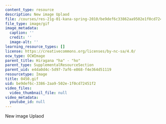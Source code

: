 ```yaml
---
content_type: resource
description: New image Uplaod
file: /courses/res-21g-01-kana-spring-2010/be9def6c33862aa9502e1f0cd72451f2_0450.gif
file_type: image/gif
image_metadata:
  caption: ''
  credit: ''
  image-alt: ''
learning_resource_types: []
license: https://creativecommons.org/licenses/by-nc-sa/4.0/
ocw_type: OCWImage
parent_title: Hiragana "ha" - "ho"
parent_type: SupplementalResourceSection
parent_uid: e4da0d4c-5d97-7af6-e868-f4e364d51119
resourcetype: Image
title: 0450.gif
uid: be9def6c-3386-2aa9-502e-1f0cd72451f2
video_files:
  video_thumbnail_file: null
video_metadata:
  youtube_id: null
---
```

New image Uplaod